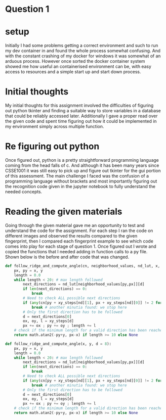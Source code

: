 # Question 1
# setup
Initially I had some problems getting a correct environment and such to run my dev container in and found the whole process somewhat confusing. And with the constant crashing of my docker for windows it was somewhat of an arduous process. However once sorted the docker container system showed me how useful an containerised environment can be, with easy access to resources and a simple start up and start down process.

# Initial thoughts
My initial thoughts for this assignment involved the difficulties of figuring out python tkinter and finding a suitable way to store variables in a database that could be reliably accessed later. Additionally I gave a proper read over the given code and spent time figuring out how it could be implemented in my environment simply across multiple function.

# Re figuring out python
Once figured out, python is a pretty straightforward programming language coming from the head falls of c. And although it has been many years since CSSE1001 it was still easy to pick up and figure out tkinter for the gui portion of this assessment. The main challenge I faced was the confusion of a programming language without brackets and most importantly figuring out the recognition code given in the jupyter notebook to fully understand the needed concepts.

# Reading the given materials
Going through the given material gave me an opportunity to test and understand the code for the assignment. For each step I ran the code on different images and observed the results compared to the given fingerprint, then I compared each fingerprint example to see which code comes into play for each stage of question 1. Once figured out I wrote and copied the functions that I needed adding in function calls to a py file. Shown below is the before and after code that was changed.

```python
def follow_ridge_and_compute_angle(cn, neighborhood_values, nd_lut, x, y, d = 8):
    px, py = x, y
    length = 0.0
    while length < 20: # max length followed
        next_directions = nd_lut[neighborhood_values[py,px]][d]
        if len(next_directions) == 0:
            break
        # Need to check ALL possible next directions
        if (any(cn[py + xy_steps[nd][1], px + xy_steps[nd][0]] != 2 for nd in next_directions)):
            break # another minutia found: we stop here
        # Only the first direction has to be followed
        d = next_directions[0]
        ox, oy, l = xy_steps[d]
        px += ox ; py += oy ; length += l
    # check if the minimum length for a valid direction has been reached
    return math.atan2(-py+y, px-x) if length >= 10 else None
```

```python
def follow_ridge_and_compute_angle(x, y, d = 8):
    px, py = x, y
    length = 0.0
    while length < 20: # max length followed
        next_directions = nd_lut[neighborhood_values[py,px]][d]
        if len(next_directions) == 0:
            break
        # Need to check ALL possible next directions
        if (any(cn[py + xy_steps[nd][1], px + xy_steps[nd][0]] != 2 for nd in next_directions)):
            break # another minutia found: we stop here
        # Only the first direction has to be followed
        d = next_directions[0]
        ox, oy, l = xy_steps[d]
        px += ox ; py += oy ; length += l
    # check if the minimum length for a valid direction has been reached
    return math.atan2(-py+y, px-x) if length >= 10 else None
```
